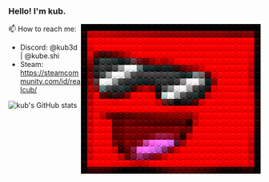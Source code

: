 
### Hello! I'm kub.

<img src="./legofy2.png" width="359" height="300" align="right"/>

📫 How to reach me:
- Discord: @kub3d | @kube.shi
- Steam: https://steamcommunity.com/id/realcub/

![kub's GitHub stats](https://github-readme-stats.vercel.app/api?username=cub-has-injected&show_icons=true&theme=synthwave)
